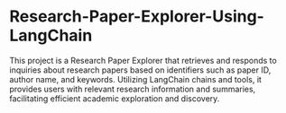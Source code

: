 # Research-Paper-Explorer-Using-LangChain
This project is a Research Paper Explorer that retrieves and responds to inquiries about research papers based on identifiers such as paper ID, author name, and keywords. Utilizing LangChain chains and tools, it provides users with relevant research information and summaries, facilitating efficient academic exploration and discovery.
